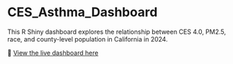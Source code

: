 # CES_Asthma_Dashboard
This R Shiny dashboard explores the relationship between CES 4.0, PM2.5, race, and county-level population in California in 2024.

🔗 [View the live dashboard here](https://seemadesai.shinyapps.io/ces_asthma_dashboard/)
